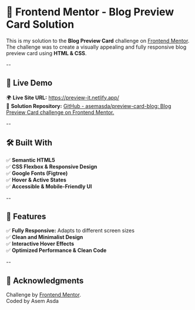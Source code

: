# 🎨 Frontend Mentor - Blog Preview Card Solution

This is my solution to the **Blog Preview Card** challenge on [Frontend Mentor](https://www.frontendmentor.io/). The challenge was to create a visually appealing and fully responsive blog preview card using **HTML & CSS**.

--

## 🔗 Live Demo

🌍 **Live Site URL:** https://preview-it.netlify.app/  
📂 **Solution Repository:** [GitHub - asemasda/preview-card-blog: Blog Preview Card challenge on Frontend Mentor.](https://github.com/asemasda/preview-card-blog)

--

## 🛠️ Built With

✅ **Semantic HTML5**  
✅ **CSS Flexbox & Responsive Design**  
✅ **Google Fonts (Figtree)**  
✅ **Hover & Active States**  
✅ **Accessible & Mobile-Friendly UI**

--

## 📌 Features

✅ **Fully Responsive:** Adapts to different screen sizes  
✅ **Clean and Minimalist Design**  
✅ **Interactive Hover Effects**  
✅ **Optimized Performance & Clean Code**

--

## 📜 Acknowledgments

Challenge by [Frontend Mentor](https://www.frontendmentor.io/).  
Coded by  Asem Asda
